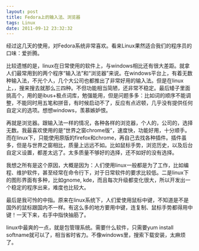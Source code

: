 ```yaml
---
layout: post
title: Fedora上的输入法、浏览器
tags: Linux
date: 2011-09-12 23:32:32
---
```


经过这几天的使用，对Fedora系统非常喜欢。看来Linux果然适合我们的程序员的口味：爱折腾。
<p>比较遗憾的是，linux在日常使用的软件上，与windows相比还有很大差距。就拿人们最常用到的两个程序“输入法”和“浏览器”来说。在windows平台上，有着无数种输入法，不光个人，几个大公司也都推出了非常好用的输入法。但是在linux上，，搜来搜去就那么三四种。不但功能相当简陋，还非常不稳定。最后矮子里面挑高个，用的是ibus+极点词库，勉强能用，但是问题多多：比如词的顺序不能调整，不能同时用五笔和拼音，有时候启动不了，反应有点迟顿，几乎没有提供任何自定义的选项。想想windows，羡慕嫉妒恨。
<p>再就是浏览器。跟输入法一样的情况，各种各样的浏览器，个人的，公司的，选择无数。我最喜欢使用的是“世界之窗chrome版”，速度快，功能好用，十分顺手。而在linux下，只能使用原版的firefox和chrome，再自己去找各种插件。插件虽多，但是与世界之窗相比，质量上远远不如。比如鼠标手势，浏览历史，以及后台自定义设置，都差太远了。太多质量不够好的选择，还不如好的没有选择。
<p>我想之所有是这个原因，大概是因为：人们使用linux一般都是为了工作，比如编程、维护软件，甚至经常在命令行下，对于日常软件的要求比较低。二是linux下的图形界面有多种，比如gnome, kde，而且每次升级都变化很大，所以开发出一个稳定的程序出来，难度也比较大。
<p>最后是我可怜的中指。原来在linux系统下，人们爱使用鼠标中键，不知道是不是国外的鼠标跟国内不一样。有这么多的地方要用中键，连复制、鼠标手势都得用中键！一天下来，右手中指快抽筋了。
<p>linux中最爽的一点，就是包管理系统。需要什么软件，只需要yum install softname就可以了，相当省时省力。不像windows里，搜索下载安装，太麻烦了。
